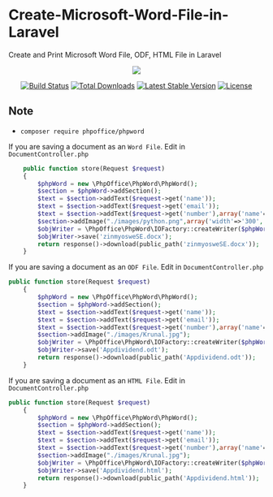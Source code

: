 # Create-Microsoft-Word-File-in-Laravel
Create and Print Microsoft Word File, ODF, HTML File in Laravel
<p align="center"><img src="https://laravel.com/assets/img/components/logo-laravel.svg"></p>

<p align="center">
<a href="https://travis-ci.org/laravel/framework"><img src="https://travis-ci.org/laravel/framework.svg" alt="Build Status"></a>
<a href="https://packagist.org/packages/laravel/framework"><img src="https://poser.pugx.org/laravel/framework/d/total.svg" alt="Total Downloads"></a>
<a href="https://packagist.org/packages/laravel/framework"><img src="https://poser.pugx.org/laravel/framework/v/stable.svg" alt="Latest Stable Version"></a>
<a href="https://packagist.org/packages/laravel/framework"><img src="https://poser.pugx.org/laravel/framework/license.svg" alt="License"></a>

</p>

## Note
 - `composer require phpoffice/phpword`

  

If you are saving a document as an `Word File`. Edit in `DocumentController.php`

```php
    public function store(Request $request)
    {
        $phpWord = new \PhpOffice\PhpWord\PhpWord();
        $section = $phpWord->addSection();
        $text = $section->addText($request->get('name'));
        $text = $section->addText($request->get('email'));
        $text = $section->addText($request->get('number'),array('name'=>'Arial','size' => 20,'bold' => true));
        $section->addImage("./images/python.png",array('width'=>'300','padding' => '20px'));  
        $objWriter = \PhpOffice\PhpWord\IOFactory::createWriter($phpWord, 'Word2007');
        $objWriter->save('zinmyosweSE.docx');
        return response()->download(public_path('zinmyosweSE.docx'));
    }
```
If you are saving a document as an `ODF File`. Edit in `DocumentController.php`
```php
public function store(Request $request)
    {
        $phpWord = new \PhpOffice\PhpWord\PhpWord();
        $section = $phpWord->addSection();
        $text = $section->addText($request->get('name'));
        $text = $section->addText($request->get('email'));
        $text = $section->addText($request->get('number'),array('name'=>'Arial','size' => 20,'bold' => true));
        $section->addImage("./images/Krunal.jpg");  
        $objWriter = \PhpOffice\PhpWord\IOFactory::createWriter($phpWord, 'ODText');
        $objWriter->save('Appdividend.odt');
        return response()->download(public_path('Appdividend.odt'));
    }
```
If you are saving a document as an `HTML File`. Edit in `DocumentController.php`
```php
public function store(Request $request)
    {
        $phpWord = new \PhpOffice\PhpWord\PhpWord();
        $section = $phpWord->addSection();
        $text = $section->addText($request->get('name'));
        $text = $section->addText($request->get('email'));
        $text = $section->addText($request->get('number'),array('name'=>'Arial','size' => 20,'bold' => true));
        $section->addImage("./images/Krunal.jpg");  
        $objWriter = \PhpOffice\PhpWord\IOFactory::createWriter($phpWord, 'HTML');
        $objWriter->save('Appdividend.html');
        return response()->download(public_path('Appdividend.html'));
    }
```
